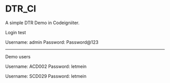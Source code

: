 # DTR_CI
 
A simple DTR Demo in Codeigniiter.

Login test

Username: admin
Password: Password@123

---

Demo users

Username: ACD002
Password: letmein

Username: SCD029
Password: letmein
